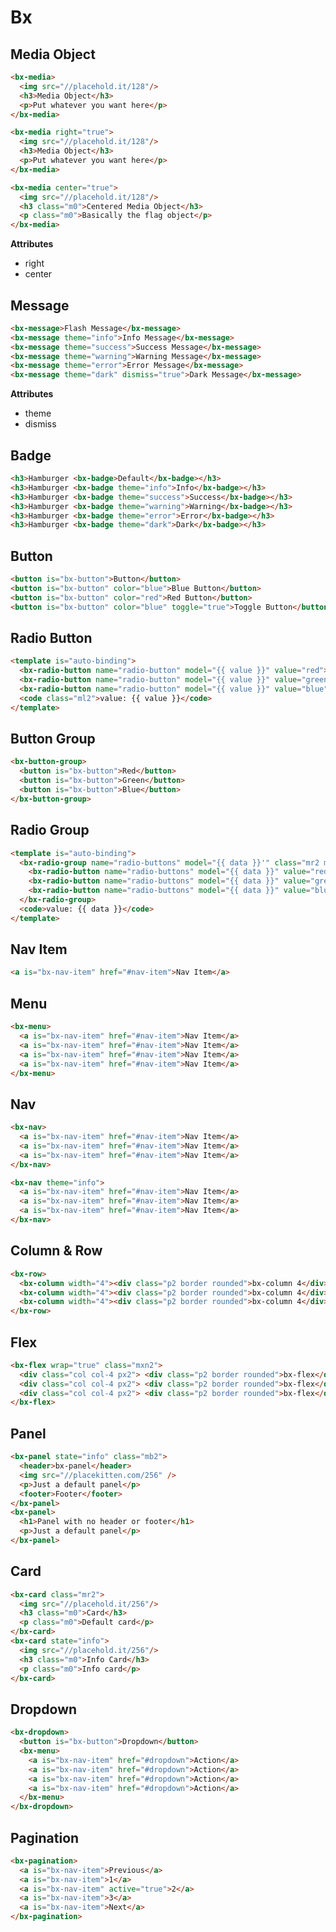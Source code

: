 <h1 class="hide">Bx</h1>


## Media Object

```html
<bx-media>
  <img src="//placehold.it/128"/>
  <h3>Media Object</h3>
  <p>Put whatever you want here</p>
</bx-media>
```

```html
<bx-media right="true">
  <img src="//placehold.it/128"/>
  <h3>Media Object</h3>
  <p>Put whatever you want here</p>
</bx-media>
```

```html
<bx-media center="true">
  <img src="//placehold.it/128"/>
  <h3 class="m0">Centered Media Object</h3>
  <p class="m0">Basically the flag object</p>
</bx-media>
```

**Attributes**
- right
- center

## Message

```html
<bx-message>Flash Message</bx-message>
<bx-message theme="info">Info Message</bx-message>
<bx-message theme="success">Success Message</bx-message>
<bx-message theme="warning">Warning Message</bx-message>
<bx-message theme="error">Error Message</bx-message>
<bx-message theme="dark" dismiss="true">Dark Message</bx-message>
```

**Attributes**
- theme
- dismiss

## Badge

```html
<h3>Hamburger <bx-badge>Default</bx-badge></h3>
<h3>Hamburger <bx-badge theme="info">Info</bx-badge></h3>
<h3>Hamburger <bx-badge theme="success">Success</bx-badge></h3>
<h3>Hamburger <bx-badge theme="warning">Warning</bx-badge></h3>
<h3>Hamburger <bx-badge theme="error">Error</bx-badge></h3>
<h3>Hamburger <bx-badge theme="dark">Dark</bx-badge></h3>
```

## Button
```html
<button is="bx-button">Button</button>
<button is="bx-button" color="blue">Blue Button</button>
<button is="bx-button" color="red">Red Button</button>
<button is="bx-button" color="blue" toggle="true">Toggle Button</button>
```

## Radio Button

```html
<template is="auto-binding">
  <bx-radio-button name="radio-button" model="{{ value }}" value="red">Red</bx-radio-button>
  <bx-radio-button name="radio-button" model="{{ value }}" value="green">Green</bx-radio-button>
  <bx-radio-button name="radio-button" model="{{ value }}" value="blue">Blue</bx-radio-button>
  <code class="ml2">value: {{ value }}</code>
</template>
```

## Button Group

```html
<bx-button-group>
  <button is="bx-button">Red</button>
  <button is="bx-button">Green</button>
  <button is="bx-button">Blue</button>
</bx-button-group>
```

## Radio Group

```html
<template is="auto-binding">
  <bx-radio-group name="radio-buttons" model="{{ data }}'" class="mr2 mb2">
    <bx-radio-button name="radio-buttons" model="{{ data }}" value="red">Red</bx-radio-button>
    <bx-radio-button name="radio-buttons" model="{{ data }}" value="green">Green</bx-radio-button>
    <bx-radio-button name="radio-buttons" model="{{ data }}" value="blue">Blue</bx-radio-button>
  </bx-radio-group>
  <code>value: {{ data }}</code>
</template>
```

## Nav Item

```html
<a is="bx-nav-item" href="#nav-item">Nav Item</a>
```

## Menu

```html
<bx-menu>
  <a is="bx-nav-item" href="#nav-item">Nav Item</a>
  <a is="bx-nav-item" href="#nav-item">Nav Item</a>
  <a is="bx-nav-item" href="#nav-item">Nav Item</a>
  <a is="bx-nav-item" href="#nav-item">Nav Item</a>
</bx-menu>
```

## Nav

```html
<bx-nav>
  <a is="bx-nav-item" href="#nav-item">Nav Item</a>
  <a is="bx-nav-item" href="#nav-item">Nav Item</a>
  <a is="bx-nav-item" href="#nav-item">Nav Item</a>
</bx-nav>
```

```html
<bx-nav theme="info">
  <a is="bx-nav-item" href="#nav-item">Nav Item</a>
  <a is="bx-nav-item" href="#nav-item">Nav Item</a>
  <a is="bx-nav-item" href="#nav-item">Nav Item</a>
</bx-nav>
```

## Column & Row

```html
<bx-row>
  <bx-column width="4"><div class="p2 border rounded">bx-column 4</div></bx-column>
  <bx-column width="4"><div class="p2 border rounded">bx-column 4</div></bx-column>
  <bx-column width="4"><div class="p2 border rounded">bx-column 4</div></bx-column>
</bx-row>
```

## Flex

```html
<bx-flex wrap="true" class="mxn2">
  <div class="col col-4 px2"> <div class="p2 border rounded">bx-flex</div> </div>
  <div class="col col-4 px2"> <div class="p2 border rounded">bx-flex</div> </div>
  <div class="col col-4 px2"> <div class="p2 border rounded">bx-flex</div> </div>
</bx-flex>
```

## Panel 

```html
<bx-panel state="info" class="mb2">
  <header>bx-panel</header>
  <img src="//placekitten.com/256" />
  <p>Just a default panel</p>
  <footer>Footer</footer>
</bx-panel>
<bx-panel>
  <h1>Panel with no header or footer</h1>
  <p>Just a default panel</p>
</bx-panel>
```

## Card

```html
<bx-card class="mr2">
  <img src="//placehold.it/256"/>
  <h3 class="m0">Card</h3>
  <p class="m0">Default card</p>
</bx-card>
<bx-card state="info">
  <img src="//placehold.it/256"/>
  <h3 class="m0">Info Card</h3>
  <p class="m0">Info card</p>
</bx-card>
```

## Dropdown

```html
<bx-dropdown>
  <button is="bx-button">Dropdown</button>
  <bx-menu>
    <a is="bx-nav-item" href="#dropdown">Action</a>
    <a is="bx-nav-item" href="#dropdown">Action</a>
    <a is="bx-nav-item" href="#dropdown">Action</a>
    <a is="bx-nav-item" href="#dropdown">Action</a>
  </bx-menu>
</bx-dropdown>
```

## Pagination

```html
<bx-pagination>
  <a is="bx-nav-item">Previous</a>
  <a is="bx-nav-item">1</a>
  <a is="bx-nav-item" active="true">2</a>
  <a is="bx-nav-item">3</a>
  <a is="bx-nav-item">Next</a>
</bx-pagination>
```

<!--

## Layout
- [x] Media Object (center)
- [x] Flex (wrap, center)
- [x] Row
- [x] Column
- [ ] Banner

## App
- [x] Color States
- [x] Badge
- [x] Message
- [x] Panel
- [x] Card
- [x] Dropdown (test with core-dropdown)
- [ ] Modal
- [/] Pagination
- [x] Nav
- [ ] Navbar
- [x] Menu
- [ ] Tabs

## Forms
- [x] Button
- [x] Nav Item
- [/] Button Group
- [x] Radio Button
- [/] Radio Group
- [ ] Range
- [ ] Progress
- [ ] Stepper
- [ ] Star Rating
- [ ] Likert

## Social
- [ ] User card
- [ ] Stats
- [ ] Like Button
- [ ] Follow Button

## Music
- [ ] Trigger Pad
- [ ] Waveform
- [ ] Pad Row
- [ ] Knob

-->
